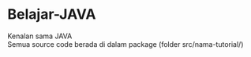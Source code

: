 # Belajar-JAVA
Kenalan sama JAVA
<br/>Semua source code berada di dalam package (folder src/nama-tutorial/)
